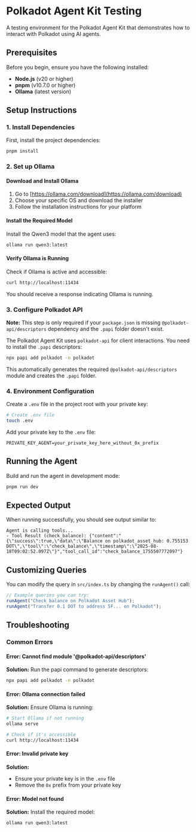 
# Polkadot Agent Kit Testing 

A testing environment for the Polkadot Agent Kit that demonstrates how to interact with Polkadot using AI agents.

## Prerequisites

Before you begin, ensure you have the following installed:

- **Node.js** (v20 or higher)
- **pnpm** (v10.7.0 or higher)
- **Ollama** (latest version)

## Setup Instructions

### 1. Install Dependencies

First, install the project dependencies:

```bash
pnpm install
```

### 2. Set up Ollama

#### Download and Install Ollama
1. Go to [https://ollama.com/download](https://ollama.com/download)
2. Choose your specific OS and download the installer
3. Follow the installation instructions for your platform

#### Install the Required Model
Install the Qwen3 model that the agent uses:

```bash
ollama run qwen3:latest
```

#### Verify Ollama is Running
Check if Ollama is active and accessible:

```bash
curl http://localhost:11434
```

You should receive a response indicating Ollama is running.

### 3. Configure Polkadot API

**Note:** This step is only required if your `package.json` is missing `@polkadot-api/descriptors` dependency and the `.papi` folder doesn't exist.

The Polkadot Agent Kit uses `polkadot-api` for client interactions. You need to install the `.papi` descriptors:

```bash
npx papi add polkadot -n polkadot
```

This automatically generates the required `@polkadot-api/descriptors` module and creates the `.papi` folder.

### 4. Environment Configuration

Create a `.env` file in the project root with your private key:

```bash
# Create .env file
touch .env
```

Add your private key to the `.env` file:

```env
PRIVATE_KEY_AGENT=your_private_key_here_without_0x_prefix
```


## Running the Agent

Build and run the agent in development mode:

```bash
pnpm run dev
```

## Expected Output

When running successfully, you should see output similar to:

```
Agent is calling tools...
- Tool Result (check_balance): {"content":"{\"success\":true,\"data\":\"Balance on polkadot_asset_hub: 0.755153 DOT\",\"tool\":\"check_balance\",\"timestamp\":\"2025-08-18T09:02:52.097Z\"}","tool_call_id":"check_balance_1755507772097"}
```

## Customizing Queries

You can modify the query in `src/index.ts` by changing the `runAgent()` call:

```typescript
// Example queries you can try:
runAgent("Check balance on Polkadot Asset Hub");
runAgent("Transfer 0.1 DOT to address 5F... on Polkadot");
```

## Troubleshooting

### Common Errors

#### Error: Cannot find module '@polkadot-api/descriptors'
**Solution:** Run the papi command to generate descriptors:
```bash
npx papi add polkadot -n polkadot
```

#### Error: Ollama connection failed
**Solution:** Ensure Ollama is running:
```bash
# Start Ollama if not running
ollama serve

# Check if it's accessible
curl http://localhost:11434
```

#### Error: Invalid private key
**Solution:** 
- Ensure your private key is in the `.env` file
- Remove the `0x` prefix from your private key

#### Error: Model not found
**Solution:** Install the required model:
```bash
ollama run qwen3:latest
```





